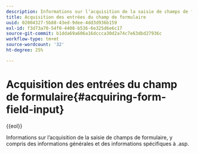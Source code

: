 ```yaml
---
description: Informations sur l’acquisition de la saisie de champs de formulaire, y compris des informations générales et des informations spécifiques à .asp.
title: Acquisition des entrées du champ de formulaire
uuid: 02004327-5b88-43ed-9dee-4dd3d936b159
exl-id: f3d73a70-54f0-4408-b536-6e325d6e6c17
source-git-commit: b1dda69a606a16dccca30d2a74c7e63dbd27936c
workflow-type: tm+mt
source-wordcount: '32'
ht-degree: 25%

---
```


# Acquisition des entrées du champ de formulaire{#acquiring-form-field-input}

{{eol}}

Informations sur l’acquisition de la saisie de champs de formulaire, y compris des informations générales et des informations spécifiques à .asp.
